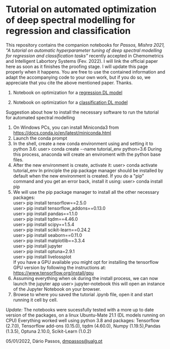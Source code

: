
# Tutorial on automated optimization of deep spectral modelling for regression and classification
This repository contains the companion notebooks for *Passos, Mishra 2021, "A tutorial on automatic hyperparameter tuning of deep spectral modelling for regression and classification tasks"* recently accepted in Chemometrics and Intelligent Labortory Systems (Fev. 2022). I will link the official paper here as soon as it finishes the proofing stage. I will update this page properly when it happens. You are free to use the contained information and adapt the accompanying code to your own work, but if you do so, we appreciate that you cite the above mentioned paper. Thanks.

1) Notebook on optimization for a <a href="https://github.com/dario-passos/DeepLearning_for_VIS-NIR_Spectra/blob/master/notebooks/Tutorial_on_DL_optimization/1)%20optimization_tutorial_regression.ipynb" target="_top">regression DL model</a>

2) Notebook on optimization for a <a href="https://github.com/dario-passos/DeepLearning_for_VIS-NIR_Spectra/blob/master/notebooks/Tutorial_on_DL_optimization/2)%20optimization_tutorial_classification.ipynb" target="_top">classification DL model</a>
 
 

Suggestion about how to install the necessary software to run the tutorial for automated spectral modelling

1) On Windows PCs, you can install Miniconda3 from https://docs.conda.io/en/latest/miniconda.html
2) Launch the conda prompt
3) In the shell, create a new conda environment using and setting it to python 3.6:
user> conda create --name tutorial_env python=3.6
During this process, anaconda will create an enviroment with the python base files.
4) After the new environment is create, activate it:
user> conda activate tutorial_env
In principle the pip package manager should be installed by default when the new environment is created. If you do a "pip" command and you get an error back, install it using:
user> conda install pip
5) We will use the pip package manager to install all the other necessary packages:<br>
	user> pip install tensorflow==2.5.0<br>
	user> pip install tensorflow_addons==0.13.0<br>
	user> pip install pandas==1.1.0<br>
	user> pip install tqdm==4.46.0<br>
	user> pip install scipy==1.5.4<br>
	user> pip install scikit-learn==0.24.2<br>
	user> pip install seaborn==0.11.0<br>
	user> pip install matplotlib==3.3.4<br>
	user> pip install jupyter<br>
	user> pip install optuna=2.9.1<br>
	user> pip install livelossplot<br>
If you have a GPU available you might opt for installing the tensorflow GPU version by following the instructions at: https://www.tensorflow.org/install/gpu
6) Assuming everything when ok during the install process, we can now launch the jupyter app
	user> jupyter-notebook
this will open an instance of the Jupyter Notebook on your browser.
7) Browse to where you saved the tutorial .ipynb file, open it and start running it cell by cell.


*Update:*
The notebooks were sucessfully tested with a more up to date version of the packages, on a linux Ubuntu-Mate 21.1 (DL models running on CPU)
Everything worked well using python 3.8 and packages: Tensorflow (2.7.0), Tensorflow add-ons (0.15.0), tqdm (4.60.0), Numpy (1.19.5),Pandas (1.3.5), Optuna  2.10.0, Scikit-Learn (1.0.2)

05/01/2022, Dário Passos, dmpassos@ualg.pt
